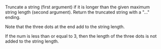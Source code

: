 Truncate a string (first argument) if it is longer than the given maximum string length (second argument). Return the truncated string with a "..." ending.

Note that the three dots at the end add to the string length.

If the num is less than or equal to 3, then the length of the three dots is not added to the string length.
